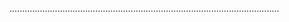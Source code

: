 ...........................................................................................................
